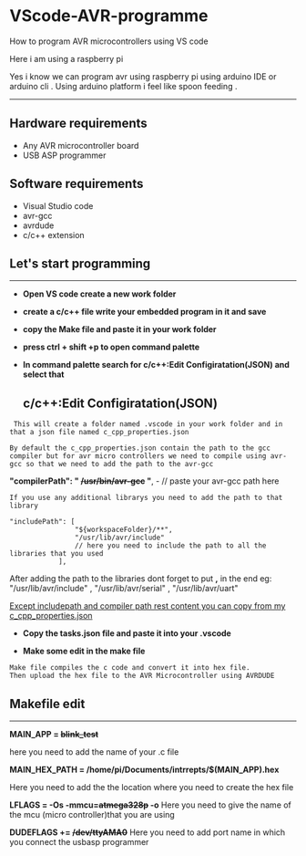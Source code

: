 # VScode-AVR-programme


 How to program AVR microcontrollers using VS code 

 Here i am using a raspberry pi

Yes i know we can program avr using raspberry pi using arduino IDE or arduino cli . Using arduino platform i feel like spoon feeding .  


------------

**Hardware requirements**
----
- Any AVR microcontroller board
- USB ASP programmer

**Software requirements**
---

- Visual Studio code
- avr-gcc
- avrdude
- c/c++ extension

##  **Let's start programming** 
------ 

- **Open VS code create a new work folder**

- **create a c/c++ file write your embedded program in it and save**

- **copy the Make file and paste it in your work folder**

- **press ctrl + shift +p to open command palette**

- **In command palette search for c/c++:Edit Configiratation(JSON) and select that** 

    ## **c/c++:Edit Configiratation(JSON)**

~~~
 This will create a folder named .vscode in your work folder and in that a json file named c_cpp_properties.json 
 
By default the c_cpp_properties.json contain the path to the gcc compiler but for avr micro controllers we need to compile using avr-gcc so that we need to add the path to the avr-gcc 

~~~


**"compilerPath": " **~~/usr/bin/avr-gcc~~** "**, - // paste your avr-gcc path here 

```
If you use any additional librarys you need to add the path to that library 
```
```
"includePath": [
                "${workspaceFolder}/**",
                "/usr/lib/avr/include"
                // here you need to include the path to all the libraries that you used 
            ],
```
After adding the path to the libraries dont forget to put  **,**  in the end eg: "/usr/lib/avr/include" , "/usr/lib/avr/serial" , "/usr/lib/avr/uart"

<u> Except includepath and compiler path rest content you can copy from my c_cpp_properties.json </u>

- **Copy the tasks.json file and paste it into your .vscode**

- **Make some edit in the make file**

``` 
Make file compiles the c code and convert it into hex file.
Then upload the hex file to the AVR Microcontroller using AVRDUDE 

```
## **Makefile edit**

-----------



**MAIN_APP = ~~blink_test~~**  

 here you need to add the name of your .c file

**MAIN_HEX_PATH = /home/pi/Documents/intrrepts/$(MAIN_APP).hex** 
 
Here you need to add the the location where you need to create the hex file

**LFLAGS = -Os -mmcu=~~atmega328p~~ -o** 
 Here you need to give the name of the mcu (micro controller)that you are using

**DUDEFLAGS += ~~/dev/ttyAMA0~~** 
Here you need to add port name in which you connect the usbasp programmer
